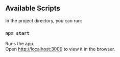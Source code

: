 ## Available Scripts

In the project directory, you can run:

### `npm start`

Runs the app.\
Open [http://localhost:3000](http://localhost:3000) to view it in the browser.
